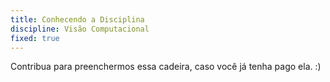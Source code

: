 ```yaml
---
title: Conhecendo a Disciplina
discipline: Visão Computacional
fixed: true
---
```


Contribua para preenchermos essa cadeira, caso você já tenha pago ela. :)